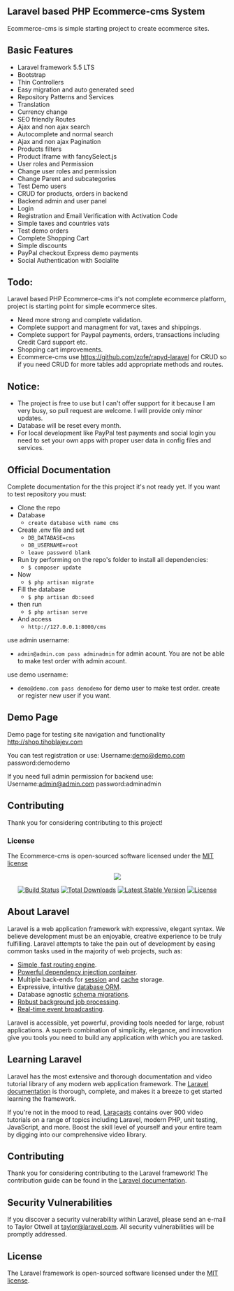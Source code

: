## Laravel based PHP Ecommerce-cms System

Ecommerce-cms is simple starting project to create ecommerce sites.

## Basic Features

- Laravel framework 5.5 LTS
- Bootstrap
- Thin Controllers
- Easy migration and auto generated seed
- Repository Patterns and Services
- Translation
- Currency change
- SEO friendly Routes
- Ajax and non ajax search
- Autocomplete and normal search
- Ajax and non ajax Pagination
- Products filters
- Product Iframe with fancySelect.js
- User roles and Permission
- Change user roles and permission
- Change Parent and subcategories
- Test Demo users
- CRUD for products, orders in backend
- Backend admin and user panel
- Login
- Registration and Email Verification with Activation Code
- Simple taxes and countries vats
- Test demo orders
- Complete Shopping Cart
- Simple discounts
- PayPal checkout Express demo payments
- Social Authentication with Socialite

##  Todo:
Laravel based PHP Ecommerce-cms it's not complete ecommerce platform,
project is starting point for simple ecommerce sites.

- Need more strong and complete validation.
- Complete support and managment for vat, taxes and shippings.
- Complete support for Paypal payments, orders, transactions
  including Credit Card support etc.
- Shopping cart improvements.
- Ecommerce-cms use https://github.com/zofe/rapyd-laravel for CRUD so 
if you need CRUD for more tables add appropriate methods and routes.

## Notice:

- The project is free to use but I can't offer support for it because I am very busy,
so pull request are welcome. I will provide only minor updates.
- Database will be reset every month.
- For local development like PayPal test payments and social login you need to set your own 
apps with proper user  data in config files and services.



## Official Documentation

Complete documentation for the this project it's not ready yet.
If you want to test repository you must:
* Clone the repo
* Database
  * `create database with name cms`
* Create .env file and set
  * `DB_DATABASE=cms`
  * `DB_USERNAME=root`
  * `leave password blank`
* Run by performing on the repo's folder to install all dependencies:
  * `$ composer update`
* Now
  * `$ php artisan migrate`
* Fill the database
  * `$ php artisan db:seed`
* then run
  * `$ php artisan serve`  
* And access
  * `http://127.0.0.1:8000/cms`
  
use admin username:
* `admin@admin.com pass adminadmin` for admin acount.
You are not be able to make test order with admin acount.

use demo username:
* `demo@demo.com pass demodemo` for demo user to make test order.
create or register new user if you want.

## Demo Page

Demo page for testing site navigation and functionality 
http://shop.tihoblajev.com

You can test registration or use: 
Username:demo@demo.com
password:demodemo

If you need full admin permission for backend use: 
Username:admin@admin.com
password:adminadmin

## Contributing

Thank you for considering contributing to this project!

### License

The Ecommerce-cms is open-sourced software licensed under the [MIT license](http://opensource.org/licenses/MIT)

<p align="center"><img src="https://laravel.com/assets/img/components/logo-laravel.svg"></p>

<p align="center">
<a href="https://travis-ci.org/laravel/framework"><img src="https://travis-ci.org/laravel/framework.svg" alt="Build Status"></a>
<a href="https://packagist.org/packages/laravel/framework"><img src="https://poser.pugx.org/laravel/framework/d/total.svg" alt="Total Downloads"></a>
<a href="https://packagist.org/packages/laravel/framework"><img src="https://poser.pugx.org/laravel/framework/v/stable.svg" alt="Latest Stable Version"></a>
<a href="https://packagist.org/packages/laravel/framework"><img src="https://poser.pugx.org/laravel/framework/license.svg" alt="License"></a>
</p>

## About Laravel

Laravel is a web application framework with expressive, elegant syntax. We believe development must be an enjoyable, creative experience to be truly fulfilling. Laravel attempts to take the pain out of development by easing common tasks used in the majority of web projects, such as:

- [Simple, fast routing engine](https://laravel.com/docs/routing).
- [Powerful dependency injection container](https://laravel.com/docs/container).
- Multiple back-ends for [session](https://laravel.com/docs/session) and [cache](https://laravel.com/docs/cache) storage.
- Expressive, intuitive [database ORM](https://laravel.com/docs/eloquent).
- Database agnostic [schema migrations](https://laravel.com/docs/migrations).
- [Robust background job processing](https://laravel.com/docs/queues).
- [Real-time event broadcasting](https://laravel.com/docs/broadcasting).

Laravel is accessible, yet powerful, providing tools needed for large, robust applications. A superb combination of simplicity, elegance, and innovation give you tools you need to build any application with which you are tasked.

## Learning Laravel

Laravel has the most extensive and thorough documentation and video tutorial library of any modern web application framework. The [Laravel documentation](https://laravel.com/docs) is thorough, complete, and makes it a breeze to get started learning the framework.

If you're not in the mood to read, [Laracasts](https://laracasts.com) contains over 900 video tutorials on a range of topics including Laravel, modern PHP, unit testing, JavaScript, and more. Boost the skill level of yourself and your entire team by digging into our comprehensive video library.

## Contributing

Thank you for considering contributing to the Laravel framework! The contribution guide can be found in the [Laravel documentation](http://laravel.com/docs/contributions).

## Security Vulnerabilities

If you discover a security vulnerability within Laravel, please send an e-mail to Taylor Otwell at taylor@laravel.com. All security vulnerabilities will be promptly addressed.

## License

The Laravel framework is open-sourced software licensed under the [MIT license](http://opensource.org/licenses/MIT).
